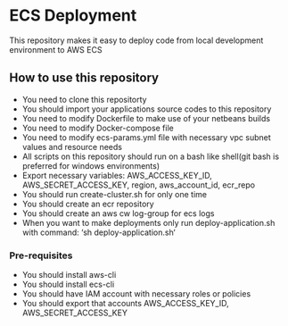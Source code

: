 # ECS Deployment

This repository makes it easy to deploy code from local development environment to AWS ECS

## How to use this repository

- You need to clone this repositorty
- You should import your applications source codes to this repository
- You need to modify Dockerfile to make use of your netbeans builds
- You need to modify Docker-compose file
- You need to modify ecs-params.yml file with necessary vpc subnet values and resource needs
- All scripts on this repository should run on a bash like shell(git bash is preferred for windows environments)
- Export necessary variables: AWS_ACCESS_KEY_ID, AWS_SECRET_ACCESS_KEY, region, aws_account_id, ecr_repo
- You should run create-cluster.sh for only one time
- You should create an ecr repository
- You should create an aws cw log-group for ecs logs
- When you want to make deployments only run deploy-application.sh with command: ‘sh deploy-application.sh‘

### Pre-requisites

- You should install aws-cli
- You should install ecs-cli
- You should have IAM account with necessary roles or policies
- You should export that accounts AWS_ACCESS_KEY_ID, AWS_SECRET_ACCESS_KEY